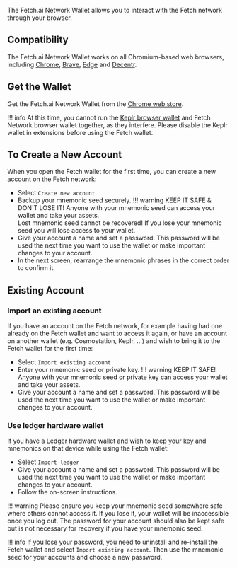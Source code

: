 The Fetch.ai Network Wallet allows you to interact with the Fetch network through your browser.

[comment]: <> (There are many other wallets you can use. The Fetch.ai Network Wallet is a non-custodial browser-extension wallet that is maintained by the Fetch.ai team. )

## Compatibility

The Fetch.ai Network Wallet works on all Chromium-based web browsers, including [Chrome](https://www.google.com/chrome/), [Brave](https://brave.com), [Edge](https://www.microsoft.com/edge) and [Decentr](https://decentr.net).

## Get the Wallet

Get the Fetch.ai Network Wallet from the [Chrome web store](https://chrome.google.com/webstore/detail/fetchai-network-wallet/ellkdbaphhldpeajbepobaecooaoafpg/related?hl=en-GB).

!!! info
    At this time, you cannot run the [Keplr browser wallet](https://chrome.google.com/webstore/detail/keplr/dmkamcknogkgcdfhhbddcghachkejeap?hl=en) and Fetch Network browser wallet together, as they interfere. Please disable the Keplr wallet in extensions before using the Fetch wallet.

## To Create a New Account

When you open the Fetch wallet for the first time, you can create a new account on the Fetch network:

* Select `Create new account`
* Backup your mnemonic seed securely.
!!! warning
    KEEP IT SAFE & DON'T LOSE IT! Anyone with your mnemonic seed can access your wallet and take your assets.<br />
    Lost mnemonic seed cannot be recovered! If you lose your mnemonic seed you will lose access to your wallet.
* Give your account a name and set a password. This password will be used the next time you want to use the wallet or make important changes to your account.
* In the next screen, rearrange the mnemonic phrases in the correct order to confirm it.

## Existing Account

### Import an existing account

If you have an account on the Fetch network, for example having had one already on the Fetch wallet and want to access it again, or have an account on another wallet (e.g. Cosmostation, Keplr, ...) and wish to bring it to the Fetch wallet for the first time:

* Select `Import existing account`
* Enter your mnemonic seed or private key.
!!! warning
    KEEP IT SAFE! Anyone with your mnemonic seed or private key can access your wallet and take your assets.
* Give your account a name and set a password. This password will be used the next time you want to use the wallet or make important changes to your account.

### Use ledger hardware wallet

If you have a Ledger hardware wallet and wish to keep your key and mnemonics on that device while using the Fetch wallet:

* Select `Import ledger`
* Give your account a name and set a password. This password will be used the next time you want to use the wallet or make important changes to your account.
* Follow the on-screen instructions.

!!! warning
    Please ensure you keep your mnemonic seed somewhere safe where others cannot access it. If you lose it, your wallet will be inaccessible once you log out. The password for your account should also be kept safe but is not necessary for recovery if you have your mnemonic seed.

!!! info
    If you lose your password, you need to uninstall and re-install the Fetch wallet and select `Import existing account`. Then use the mnemonic seed for your accounts and choose a new password.
